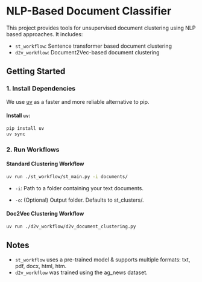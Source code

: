 # NLP-Based Document Classifier 

This project provides tools for unsupervised document clustering using NLP based approaches. It includes:

- `st_workflow`: Sentence transformer based document clustering
- `d2v_workflow`: Document2Vec-based document clustering

## Getting Started

### 1. Install Dependencies

We use [uv](https://github.com/astral-sh/uv) as a faster and more reliable alternative to pip.

#### Install `uv`:
```bash
pip install uv
uv sync
```

### 2. Run Workflows

#### Standard Clustering Workflow
```bash
uv run ./st_workflow/st_main.py -i documents/
```

- `-i`: Path to a folder containing your text documents.

- `-o`: (Optional) Output folder. Defaults to st_clusters/.

####  Doc2Vec Clustering Workflow
```bash
uv run ./d2v_workflow/d2v_document_clustering.py
```

## Notes

- `st_workflow` uses a pre-trained model & supports multiple formats: txt, pdf, docx, html, htm.
- `d2v_workflow` was trained using the ag_news dataset.
